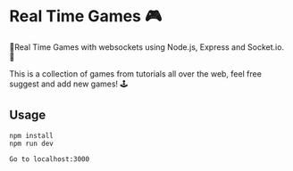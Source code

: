 # Real Time Games 🎮 
🤪Real Time Games with websockets using Node.js, Express and Socket.io. 👾

This is a collection of games from tutorials all over the web, feel free suggest and add new games! 🕹

## Usage
```
npm install
npm run dev

Go to localhost:3000
```

